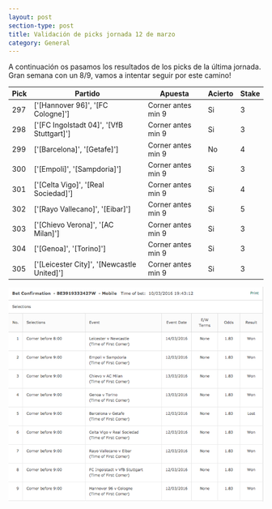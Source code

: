 ```yaml
---
layout: post
section-type: post
title: Validación de picks jornada 12 de marzo
category: General
---
```


A continuación os pasamos los resultados de los picks de la última jornada. Gran semana con un 8/9, vamos a intentar seguir por este camino!

| Pick | Partido                                    | Apuesta            | Acierto | Stake |
|------|--------------------------------------------|--------------------|---------|-------|
| 297  | ['[Hannover 96]', '[FC Cologne]']          | Corner antes min 9 | Si      | 3     |
| 298  | ['[FC Ingolstadt 04]', '[VfB Stuttgart]']  | Corner antes min 9 | Si      | 3     |
| 299  | ['[Barcelona]', '[Getafe]']                | Corner antes min 9 | No      | 4     |
| 300  | ['[Empoli]', '[Sampdoria]']                | Corner antes min 9 | Si      | 3     |
| 301  | ['[Celta Vigo]', '[Real Sociedad]']        | Corner antes min 9 | Si      | 4     |
| 302  | ['[Rayo Vallecano]', '[Eibar]']            | Corner antes min 9 | Si      | 5     |
| 303  | ['[Chievo Verona]', '[AC Milan]']          | Corner antes min 9 | Si      | 3     |
| 304  | ['[Genoa]', '[Torino]']                    | Corner antes min 9 | Si      | 3     |
| 305  | ['[Leicester City]', '[Newcastle United]'] | Corner antes min 9 | Si      | 3     |


![Stats](/img/pant_12mar.png)

